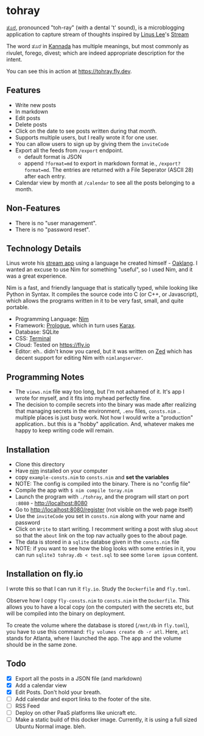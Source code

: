 # tohray

[ತೊರೆ](https://kn.wiktionary.org/wiki/ತೊರೆ), pronounced "toh-ray" (with a dental 't' sound),
is a microblogging application to capture stream of thoughts inspired by [Linus Lee](https://thesephist.com)'s [Stream](https://stream.thesephist.com)

The word ತೊರೆ in [Kannada](https://en.wikipedia.org/wiki/Kannada) has multiple meanings, but most commonly
as rivulet, forego, divest; which are indeed appropriate description for the intent.

You can see this in action at <https://tohray.fly.dev>.

## Features

- Write new posts
- In markdown
- Edit posts
- Delete posts
- Click on the date to see posts written during that *month*.
- Supports multiple users, but I really wrote it for one user.
- You can allow users to sign up by giving them the `inviteCode`
- Export all the feeds from `/export` endpoint.
    - default format is JSON
    - append `?format=md` to export in markdown format ie., `/export?format=md`. The entries are returned with a File Seperator (ASCII 28) after each entry.
- Calendar view by month at `/calendar` to see all the posts belonging to a month.

## Non-Features

- There is no "user management".
- There is no "password reset".

## Technology Details

Linus wrote his [stream app](https://github.com/thesephist/stream) using a language he created himself - [Oaklang](https://oaklang.org).
I wanted an excuse to use Nim for something "useful", so I used Nim, and it was a great experience.

Nim is a fast, and friendly language that is statically typed, while looking like Python in Syntax.
It compiles the source code into C (or C++, or Javascript), which allows the programs written in it
to be very fast, small, and quite portable.

- Programming Language: [Nim](https://nim-lang.org)
- Framework: [Prologue](https://planety.github.io/prologue/), which in turn uses [Karax](https://github.com/karaxnim/karax).
- Database: SQLite
- CSS: [Terminal](https://terminalcss.xyz)
- Cloud: Tested on <https://fly.io>
- Editor: eh.. didn't know you cared, but it was written on [Zed](https://zed.dev) which has decent support
for editing Nim with `nimlangserver`.

## Programming Notes

- The `views.nim` file way too long, but I'm not ashamed of it. It's app I wrote for myself, and it
fits into myhead perfectly fine.
- The decision to compile secrets into the binary was made after realizing that managing secrets in
the environment, `.env` files, `consts.nim` .. multiple places is just busy work. Not how I would write
a "production" application.. but this is a "hobby" application. And, whatever makes me happy to keep
writing code will remain.

## Installation

- Clone this directory
- Have [nim](//nim-lang.org) installed on your computer
- copy `example-consts.nim` to `consts.nim` and **set the variables**
- NOTE: The config is compiled into the binary. There is no "config file"
- Compile the app with `$ nim compile toray.nim`
- Launch the program with `./tohray`, and the program will start on port `:8080` - <http://localhost:8080>
- Go to <http://localhost:8080/register> (not visible on the web page itself)
- Use the `inviteCode` you set in `consts.nim` along with your name and password
- Click on `Write` to start writing. I recomment writing a post with slug `about` so that the `about` link on the top nav actually goes to the about page.
- The data is stored in a `sqlite` databse given in the `consts.nim` file
- NOTE: if you want to see how the blog looks with some entries in it, you can run `sqlite3 tohray.db < test.sql` to see some `lorem ipsum` content.

## Installation on fly.io

I wrote this so that I can run it `fly.io`.  Study the `Dockerfile` and `fly.toml`.

Observe how I copy `fly-consts.nim` to `consts.nim` in the `Dockerfile`. This allows you to have a
local copy (on the computer) with the secrets etc, but will be compiled into the binary on deployment.

To create the volume where the database is stored (`/mnt/db` in `fly.toml`), you have to use this
command: `fly volumes create db -r atl`. Here, `atl` stands for Atlanta, where I launched the app.
The app and the volume should be in the same zone.

## Todo

- [x] Export all the posts in a JSON file (and markdown)
- [x] Add a calendar view
- [x] Edit Posts. Don't hold your breath.
- [ ] Add calendar and export links to the footer of the site.
- [ ] RSS Feed
- [ ] Deploy on other PaaS platforms like unicraft etc.
- [ ] Make a static build of this docker image. Currently, it is using a full sized Ubuntu Normal image. bleh.

